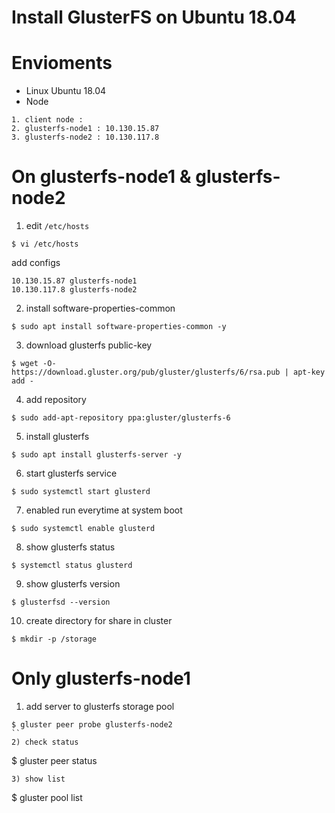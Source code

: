 # Install GlusterFS on Ubuntu 18.04 

# Envioments

- Linux Ubuntu 18.04    
- Node  
```
1. client node :   
2. glusterfs-node1 : 10.130.15.87
3. glusterfs-node2 : 10.130.117.8    
```

# On glusterfs-node1 & glusterfs-node2 

1) edit `/etc/hosts`
```
$ vi /etc/hosts
```
add configs
```
10.130.15.87 glusterfs-node1
10.130.117.8 glusterfs-node2
```
2) install software-properties-common  
```
$ sudo apt install software-properties-common -y
```
3)  download glusterfs public-key  
```
$ wget -O- https://download.gluster.org/pub/gluster/glusterfs/6/rsa.pub | apt-key add -  
```
4) add repository
```
$ sudo add-apt-repository ppa:gluster/glusterfs-6  
```
5) install glusterfs 
```
$ sudo apt install glusterfs-server -y
```
6) start glusterfs service
```
$ sudo systemctl start glusterd
```
7) enabled run everytime at system boot 
```
$ sudo systemctl enable glusterd
```
8) show glusterfs status
```
$ systemctl status glusterd
```
9) show glusterfs version
```
$ glusterfsd --version
```
10) create directory for share in cluster 
```
$ mkdir -p /storage
```
# Only glusterfs-node1
  
1) add server to glusterfs storage pool
```
$ gluster peer probe glusterfs-node2  
``
2) check status
```
$ gluster peer status
```
3) show list 
```
$ gluster pool list  
```
